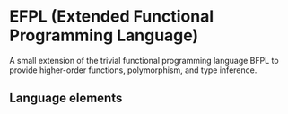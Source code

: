 # EFPL (Extended Functional Programming Language)
A small extension of the trivial functional programming language BFPL to provide higher-order functions, polymorphism, and type inference.
## Language elements
